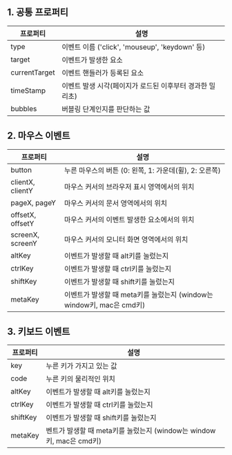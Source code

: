 ## 1. 공통 프로퍼티

|프로퍼티|설명|
|----|----|
|type|이벤트 이름 ('click', 'mouseup', 'keydown' 등)|
|target|이벤트가 발생한 요소|
|currentTarget|이벤트 핸들러가 등록된 요소|
|timeStamp|이벤트 발생 시각(페이지가 로드된 이후부터 경과한 밀리초)|
|bubbles|버블링 단계인지를 판단하는 값|

## 2. 마우스 이벤트

|프로퍼티|설명|
|----|----|
|button|누른 마우스의 버튼 (0: 왼쪽, 1: 가운데(휠), 2: 오른쪽)|
|clientX, clientY|마우스 커서의 브라우저 표시 영역에서의 위치|
|pageX, pageY|마우스 커서의 문서 영역에서의 위치|
|offsetX, offsetY|마우스 커서의 이벤트 발생한 요소에서의 위치|
|screenX, screenY|마우스 커서의 모니터 화면 영역에서의 위치|
|altKey|이벤트가 발생할 때 alt키를 눌렀는지|
|ctrlKey|이벤트가 발생할 때 ctrl키를 눌렀는지|
|shiftKey|이벤트가 발생할 때 shift키를 눌렀는지|
|metaKey|이벤트가 발생할 때 meta키를 눌렀는지 (window는 window키, mac은 cmd키)|

## 3. 키보드 이벤트

|프로퍼티|설명|
|----|----|
|key|누른 키가 가지고 있는 값|
|code|누른 키의 물리적인 위치|
|altKey|이벤트가 발생할 때 alt키를 눌렀는지|
|ctrlKey|이벤트가 발생할 때 ctrl키를 눌렀는지|
|shiftKey|이벤트가 발생할 때 shift키를 눌렀는지|
|metaKey|벤트가 발생할 때 meta키를 눌렀는지 (window는 window키, mac은 cmd키)|